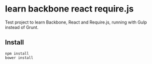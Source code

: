 # learn backbone react require.js

Test project to learn Backbone, React and Require.js, running with Gulp instead of Grunt.

## Install

```
npm install
bower install
```
